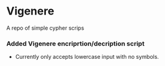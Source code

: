 # Vigenere 
A repo of simple cypher scrips 

### Added Vigenere encriprtion/decription script 
* Currently only accepts lowercase input with no symbols.
